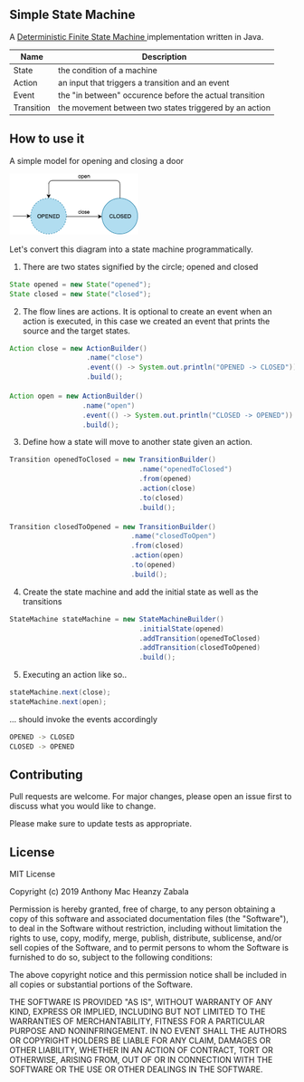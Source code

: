 
## Simple State Machine
A [Deterministic Finite State Machine ](https://en.wikipedia.org/wiki/Deterministic_finite_automaton) implementation written in Java. 

|Name|Description|
|--|--|
|State|the condition of a machine|
|Action|an input that triggers a transition and an event|
|Event|the "in between" occurence before the actual transition|
|Transition|the movement between two states triggered by an action|

## How to use it
A simple model for opening and closing a door

<img src="./model.png" width="45%" height="45%"></img>

Let's convert this diagram into a state machine programmatically.

 1. There are two states signified by the circle; opened and closed
```java
State opened = new State("opened");
State closed = new State("closed");
```
 2. The flow lines are actions. It is optional to create an event when an action is executed, in this case we created an event that prints the source and the target states.
 ```java
Action close = new ActionBuilder()
                    .name("close")
                    .event(() -> System.out.println("OPENED -> CLOSED"))
                    .build();
				      
Action open = new ActionBuilder()
                   .name("open")
                   .event(() -> System.out.println("CLOSED -> OPENED"))
                   .build();
```
 3. Define how a state will move to another state given an action.
  ```java
Transition openedToClosed = new TransitionBuilder()
                                  .name("openedToClosed")
                                  .from(opened)
                                  .action(close)
                                  .to(closed)
                                  .build();
				      
Transition closedToOpened = new TransitionBuilder()
                                .name("closedToOpen")
                                .from(closed)
                                .action(open)
                                .to(opened)
                                .build();
```
 4. Create the state machine and add the initial state as well as the transitions
```java
StateMachine stateMachine = new StateMachineBuilder()  
                                .initialState(opened)  
                                .addTransition(openedToClosed)  
                                .addTransition(closedToOpened)  
                                .build();
```
 5. Executing an action like so..
 ```java
 stateMachine.next(close);
 stateMachine.next(open);
 ```
 ... should invoke the events accordingly
 ```bash
 OPENED -> CLOSED
 CLOSED -> OPENED
 ```

## Contributing
Pull requests are welcome. For major changes, please open an issue first to discuss what you would like to change.

Please make sure to update tests as appropriate.

## License
MIT License

Copyright (c) 2019 Anthony Mac Heanzy Zabala

Permission is hereby granted, free of charge, to any person obtaining a copy
of this software and associated documentation files (the "Software"), to deal
in the Software without restriction, including without limitation the rights
to use, copy, modify, merge, publish, distribute, sublicense, and/or sell
copies of the Software, and to permit persons to whom the Software is
furnished to do so, subject to the following conditions:

The above copyright notice and this permission notice shall be included in all
copies or substantial portions of the Software.

THE SOFTWARE IS PROVIDED "AS IS", WITHOUT WARRANTY OF ANY KIND, EXPRESS OR
IMPLIED, INCLUDING BUT NOT LIMITED TO THE WARRANTIES OF MERCHANTABILITY,
FITNESS FOR A PARTICULAR PURPOSE AND NONINFRINGEMENT. IN NO EVENT SHALL THE
AUTHORS OR COPYRIGHT HOLDERS BE LIABLE FOR ANY CLAIM, DAMAGES OR OTHER
LIABILITY, WHETHER IN AN ACTION OF CONTRACT, TORT OR OTHERWISE, ARISING FROM,
OUT OF OR IN CONNECTION WITH THE SOFTWARE OR THE USE OR OTHER DEALINGS IN THE
SOFTWARE.
